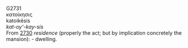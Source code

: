 <body>
  <p>G2731<br>  κατοίκησις  <br> katoikēsis  <br><i>kat-oy‘-kay-sis </i><br>From <a href="g2730.htm">2730</a>  <i>residence</i> (properly the act; but by implication concretely the mansion): - dwelling.<br></p>
 </body>
